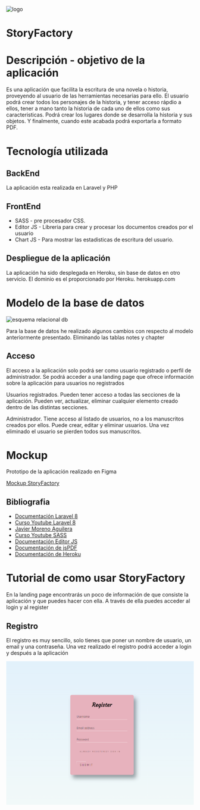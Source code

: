 
![logo](https://user-images.githubusercontent.com/72388130/161275058-0e3a496e-2bd0-49b0-82d1-fc4c455de5c8.PNG)



# StoryFactory

# Descripción - objetivo de la aplicación

  Es una aplicación que facilita la escritura de una novela o historia, proveyendo al usuario de las herramientas necesarias para ello. El usuario podrá crear todos  los personajes de la historia, y tener acceso rápdio a ellos, tener a mano tanto la historia de cada uno de ellos como sus caracteristicas. Podrá crear los lugares  donde se desarrolla la historia y sus objetos. Y finalmente, cuando este acabada podrá exportarla a formato PDF.


# Tecnología utilizada

 ## BackEnd

   La aplicación esta realizada en Laravel y PHP

 ## FrontEnd

   - SASS - pre procesador CSS. 
   - Editor JS - Libreria para crear y procesar los documentos creados por el usuario
   - Chart JS - Para mostrar las estadisticas de escritura del usuario.
    
 ## Despliegue de la aplicación
   La aplicación ha sido desplegada en Heroku, sin base de datos en otro servicio. El dominio es el proporcionado por Heroku. herokuapp.com

# Modelo de la base de datos

![esquema relacional db](https://user-images.githubusercontent.com/72388130/161332865-f8348c61-df18-41d6-acb7-22e2e6f3fc73.png)

Para la base de datos he realizado algunos cambios con respecto al modelo anteriormente presentado. Eliminando las tablas notes y chapter

## Acceso
  El acceso a la aplicación solo podrá ser como usuario registrado o perfil de administrador. Se podrá acceder a una landing page que ofrece información sobre la aplicación para usuarios no registrados

  Usuarios registrados. Pueden tener acceso a todas las secciones de la aplicación. Pueden ver, actualizar, eliminar cualquier elemento creado dentro de las distintas secciones.

  Administrador. Tiene acceso al listado de usuarios, no a los manuscritos creados por ellos. Puede crear, editar y eliminar usuarios. Una vez eliminado el usuario se pierden todos sus manuscritos.


# Mockup

Prototipo de la aplicación realizado en Figma

[Mockup StoryFactory](https://www.figma.com/file/Ba1P0S6p4opl8Vmd3Q3Cuz/storyfactory?node-id=0%3A1)


## Bibliografia

- [Documentación Laravel 8](https://laravel.com/docs/8.x/readme)
- [Curso Youtube Laravel 8](https://www.youtube.com/watch?v=JRUOeMkwkIo&list=PLZ2ovOgdI-kWWS9aq8mfUDkJRfYib-SvF)
- [Javier Moreno Aguilera](https://github.com/javmoreno-developer)
- [Curso Youtube SASS](https://www.youtube.com/watch?v=I39yxJUgOuA)
- [Documentación Editor JS](https://editorjs.io/)
- [Documentación de jsPDF](https://artskydj.github.io/jsPDF/docs/jsPDF.html)
- [Documentación de Heroku](https://devcenter.heroku.com/)

# Tutorial de como usar StoryFactory

En la landing page encontrarás un poco de información de que consiste la aplicación y que puedes hacer con ella. A través de ella puedes acceder al login y al register

## Registro
El registro es muy sencillo, solo tienes que poner un nombre de usuario, un email y una contraseña. Una vez realizado el registro podrá acceder a login y después a la aplicación
    
![Registro](/capturas/register.png)
